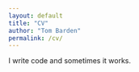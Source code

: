 ```yaml
---
layout: default
title: "CV"
author: "Tom Barden"
permalink: /cv/
---
```


I write code and sometimes it works.
